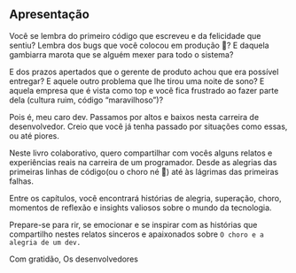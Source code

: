 ## Apresentação

Você se lembra do primeiro código que escreveu e da felicidade que sentiu? Lembra dos bugs que você colocou em produção 👀? E daquela gambiarra marota que se alguém mexer para todo o sistema? 

E dos prazos apertados que o gerente de produto achou que era possível entregar? E aquele outro problema que lhe tirou uma noite de sono? E aquela empresa que é vista como top e você fica frustrado ao fazer parte dela (cultura ruim, código “maravilhoso”)? 


Pois é, meu caro dev. Passamos por altos e baixos nesta carreira de desenvolvedor. Creio que você já tenha passado por situações como essas, ou até piores.

Neste livro colaborativo, quero compartilhar com vocês alguns relatos e experiências reais na carreira de um programador. Desde as alegrias das primeiras linhas de código(ou o choro né 🥲) até às lágrimas das primeiras falhas.

Entre os capítulos, você encontrará histórias de alegria, superação, choro, momentos de reflexão e insights valiosos sobre o mundo da tecnologia.

Prepare-se para rir, se emocionar e se inspirar com as histórias que compartilho nestes relatos sinceros e apaixonados sobre `O choro e a alegria de um dev.`


Com gratidão,
Os desenvolvedores
